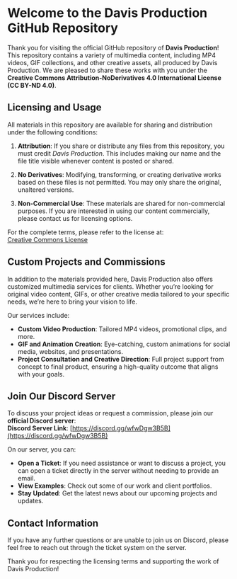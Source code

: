 # Welcome to the Davis Production GitHub Repository

Thank you for visiting the official GitHub repository of **Davis Production**! This repository contains a variety of multimedia content, including MP4 videos, GIF collections, and other creative assets, all produced by Davis Production. We are pleased to share these works with you under the **Creative Commons Attribution-NoDerivatives 4.0 International License (CC BY-ND 4.0)**.

## Licensing and Usage

All materials in this repository are available for sharing and distribution under the following conditions:

1. **Attribution**: If you share or distribute any files from this repository, you must credit *Davis Production*. This includes making our name and the file title visible whenever content is posted or shared.
   
2. **No Derivatives**: Modifying, transforming, or creating derivative works based on these files is not permitted. You may only share the original, unaltered versions.
   
3. **Non-Commercial Use**: These materials are shared for non-commercial purposes. If you are interested in using our content commercially, please contact us for licensing options.

For the complete terms, please refer to the license at:  
[Creative Commons License](https://creativecommons.org/licenses/by-nd/4.0/)

## Custom Projects and Commissions

In addition to the materials provided here, Davis Production also offers customized multimedia services for clients. Whether you’re looking for original video content, GIFs, or other creative media tailored to your specific needs, we’re here to bring your vision to life.

Our services include:

- **Custom Video Production**: Tailored MP4 videos, promotional clips, and more.
- **GIF and Animation Creation**: Eye-catching, custom animations for social media, websites, and presentations.
- **Project Consultation and Creative Direction**: Full project support from concept to final product, ensuring a high-quality outcome that aligns with your goals.

## Join Our Discord Server

To discuss your project ideas or request a commission, please join our **official Discord server**:  
**Discord Server Link**: [https://discord.gg/wfwDgw3B5B](https://discord.gg/wfwDgw3B5B)

On our server, you can:

- **Open a Ticket**: If you need assistance or want to discuss a project, you can open a ticket directly in the server without needing to provide an email.
- **View Examples**: Check out some of our work and client portfolios.
- **Stay Updated**: Get the latest news about our upcoming projects and updates.

## Contact Information

If you have any further questions or are unable to join us on Discord, please feel free to reach out through the ticket system on the server.

Thank you for respecting the licensing terms and supporting the work of Davis Production!
